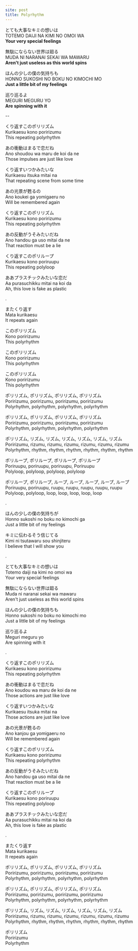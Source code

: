 ```yaml
---
site: post
title: Polyrhythm
---
```


とても大事なキミの想いは  
TOTEMO DAIJI NA KIMI NO OMOI WA  
**Your very special feelings**  

無駄にならない世界は廻る  
MUDA NI NARANAI SEKAI WA MAWARU  
**Aren't just useless as this world spins**  

ほんの少しの僕の気持ちも  
HONNO SUKOSHI NO BOKU NO KIMOCHI MO  
**Just a little bit of my feelings**  

巡り巡るよ  
MEGURI MEGURU YO  
**Are spinning with it**  
  
--
  
くり返すこのポリリズム  
Kurikaesu kono poririzumu  
This repeating polyrhythm  

あの衝動はまるで恋だね  
Ano shoudou wa maru de koi da ne  
Those impulses are just like love  

くり返すいつかみたいな  
Kurikaesu itsuka mitai na  
That repeating scene from some time  

あの光景が甦るの  
Ano koukei ga yomigaeru no  
Will be remembered again  

くり返すこのポリリズム  
Kurikaesu kono poririzumu  
This repeating polyrhythm  

あの反動がうそみたいだね  
Ano handou ga uso mitai da ne  
That reaction must be a lie  

くり返すこのポリループ  
Kurikaesu kono poriruupu  
This repeating polyloop  

ああプラスチックみたいな恋だ  
Aa purasuchikku mitai na koi da  
Ah, this love is fake as plastic  

.

またくり返す  
Mata kurikaesu  
It repeats again  

このポリリズム  
Kono poririzumu  
This polyrhythm  

このポリリズム  
Kono poririzumu  
This polyrhythm  

このポリリズム  
Kono poririzumu  
This polyrhythm  

ポリリズム, ポリリズム, ポリリズム, ポリリズム  
Poririzumu, poririzumu, poririzumu, poririzumu  
Polyrhythm, polyrhythm, polyrhythm, polyrhythm  

ポリリズム, ポリリズム, ポリリズム, ポリリズム  
Poririzumu, poririzumu, poririzumu, poririzumu  
Polyrhythm, polyrhythm, polyrhythm, polyrhythm  

ポリリズム, リズム, リズム, リズム, リズム, リズム, リズム  
Poririzumu, rizumu, rizumu, rizumu, rizumu, rizumu, rizumu  
Polyrhythm, rhythm, rhythm, rhythm, rhythm, rhythm, rhythm  

ポリループ, ポリループ, ポリループ, ポリループ  
Poriruupu, poriruupu, poriruupu, Poriruupu  
Polyloop, polyloop, polyloop, polyloop  

ポリループ, ポリループ, ループ, ループ, ループ, ループ, ループ  
Poriruupu, poriruupu, ruupu, ruupu, ruupu, ruupu, ruupu  
Polyloop, polyloop, loop, loop, loop, loop, loop  

.  

ほんの少しの僕の気持ちが  
Honno sukoshi no boku no kimochi ga  
Just a little bit of my feelings  

キミに伝わるそう信じてる  
Kimi ni tsutawaru sou shinjiteru  
I believe that I will show you  

.  

とても大事なキミの想いは  
Totemo daiji na kimi no omoi wa  
Your very special feelings  

無駄にならない世界は廻る  
Muda ni naranai sekai wa mawaru  
Aren't just useless as this world spins  

ほんの少しの僕の気持ちも  
Honno sukoshi no boku no kimochi mo  
Just a little bit of my feelings  

巡り巡るよ  
Meguri meguru yo  
Are spinning with it  

.  

くり返すこのポリリズム  
Kurikaesu kono poririzumu  
This repeating polyrhythm  

あの衝動はまるで恋だね  
Ano koudou wa maru de koi da ne  
Those actions are just like love  

くり返すいつかみたいな  
Kurikaesu itsuka mitai na  
Those actions are just like love

あの光景が甦るの  
Ano kanjou ga yomigaeru no  
Will be remembered again  

くり返すこのポリリズム  
Kurikaesu kono poririzumu  
This repeating polyrhythm  

あの反動がうそみたいだね  
Ano handou ga uso mitai da ne  
That reaction must be a lie  

くり返すこのポリループ  
Kurikaesu kono poriruupu  
This repeating polyloop  

ああプラスチックみたいな恋だ  
Aa purasuchikku mitai na koi da  
Ah, this love is fake as plastic  

.  

またくり返す             
Mata kurikaesu  
It repeats again  

ポリリズム, ポリリズム, ポリリズム, ポリリズム  
Poririzumu, poririzumu, poririzumu, poririzumu  
Polyrhythm, polyrhythm, polyrhythm, polyrhythm  

ポリリズム, ポリリズム, ポリリズム, ポリリズム  
Poririzumu, poririzumu, poririzumu, poririzumu  
Polyrhythm, polyrhythm, polyrhythm, polyrhythm  

ポリリズム, リズム, リズム, リズム, リズム, リズム, リズム  
Poririzumu, rizumu, rizumu, rizumu, rizumu, rizumu, rizumu  
Polyrhythm, rhythm, rhythm, rhythm, rhythm, rhythm, rhythm  

ポリリズム  
Poririzumu  
Polyrhythm  
